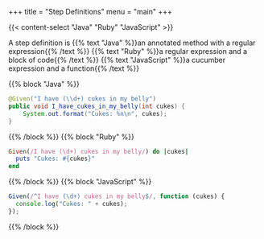 +++
title = "Step Definitions"
menu = "main"
+++

{{< content-select "Java" "Ruby" "JavaScript" >}}

A step definition is
{{% text "Java" %}}an annotated method with a regular expression{{% /text %}}
{{% text "Ruby" %}}a regular expression and a block of code{{% /text %}}
{{% text "JavaScript" %}}a cucumber expression and a function{{% /text %}}

{{% block "Java" %}}
```java
@Given("I have (\\d+) cukes in my belly")
public void I_have_cukes_in_my_belly(int cukes) {
    System.out.format("Cukes: %n\n", cukes);
}
```
{{% /block %}}
{{% block "Ruby" %}}
```ruby
Given(/I have (\d+) cukes in my belly/) do |cukes|
  puts "Cukes: #{cukes}"
end
```
{{% /block %}}
{{% block "JavaScript" %}}
```javascript
Given(/^I have (\d+) cukes in my belly$/, function (cukes) {
  console.log("Cukes: " + cukes);
});
```
{{% /block %}}
